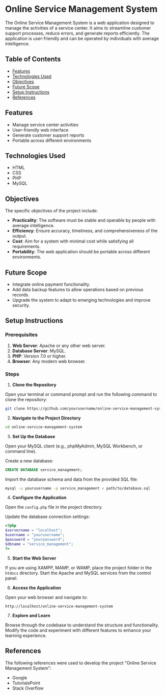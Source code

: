 # Online Service Management System

The Online Service Management System is a web application designed to manage the activities of a service center. It aims to streamline customer support processes, reduce errors, and generate reports efficiently. The application is user-friendly and can be operated by individuals with average intelligence.

## Table of Contents

- [Features](#features)
- [Technologies Used](#technologies-used)
- [Objectives](#objectives)
- [Future Scope](#future-scope)
- [Setup Instructions](#setup-instructions)
- [References](#references)

## Features

- Manage service center activities
- User-friendly web interface
- Generate customer support reports
- Portable across different environments

## Technologies Used

- HTML
- CSS
- PHP
- MySQL

## Objectives

The specific objectives of the project include:

- **Practicality**: The software must be stable and operable by people with average intelligence.
- **Efficiency**: Ensure accuracy, timeliness, and comprehensiveness of the output.
- **Cost**: Aim for a system with minimal cost while satisfying all requirements.
- **Portability**: The web application should be portable across different environments.

## Future Scope

- Integrate online payment functionality.
- Add data backup features to allow operations based on previous records.
- Upgrade the system to adapt to emerging technologies and improve security.

## Setup Instructions

### Prerequisites

1. **Web Server**: Apache or any other web server.
2. **Database Server**: MySQL.
3. **PHP**: Version 7.0 or higher.
4. **Browser**: Any modern web browser.

### Steps

1. **Clone the Repository**

  Open your terminal or command prompt and run the following command to clone the repository:

  ```sh
  git clone https://github.com/yourusername/online-service-management-system.git
  ```

2. **Navigate to the Project Directory**

  ```sh
  cd online-service-management-system
  ```

3. **Set Up the Database**

  Open your MySQL client (e.g., phpMyAdmin, MySQL Workbench, or command line).

  Create a new database:

  ```sql
  CREATE DATABASE service_management;
  ```

  Import the database schema and data from the provided SQL file:

  ```sh
  mysql -u yourusername -p service_management < path/to/database.sql
  ```

4. **Configure the Application**

  Open the `config.php` file in the project directory.

  Update the database connection settings:

  ```php
  <?php
  $servername = "localhost";
  $username = "yourusername";
  $password = "yourpassword";
  $dbname = "service_management";
  ?>
  ```

5. **Start the Web Server**

  If you are using XAMPP, MAMP, or WAMP, place the project folder in the `htdocs` directory.
  Start the Apache and MySQL services from the control panel.

6. **Access the Application**

  Open your web browser and navigate to:

  ```
  http://localhost/online-service-management-system
  ```

7. **Explore and Learn**

  Browse through the codebase to understand the structure and functionality.
  Modify the code and experiment with different features to enhance your learning experience.

## References

The following references were used to develop the project "Online Service Management System":

- Google
- TutorialsPoint
- Stack Overflow
